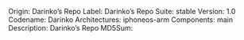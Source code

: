 Origin: Darinko’s Repo
Label: Darinko’s Repo
Suite: stable
Version: 1.0
Codename: Darinko
Architectures: iphoneos-arm
Components: main
Description: Darinko’s Repo
MD5Sum: